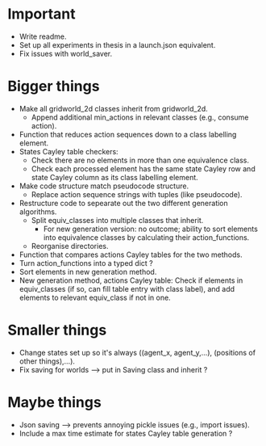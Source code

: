 # Important

- Write readme.
- Set up all experiments in thesis in a launch.json equivalent.
- Fix issues with world_saver.

# Bigger things

- Make all gridworld_2d classes inherit from gridworld_2d.
  - Append additional min_actions in relevant classes (e.g., consume action).
- Function that reduces action sequences down to a class labelling element.
- States Cayley table checkers:
  - Check there are no elements in more than one equivalence class.
  - Check each processed element has the same state Cayley row and state Cayley column as its class labelling element.
- Make code structure match pseudocode structure.
  - Replace action sequence strings with tuples (like pseudocode).
- Restructure code to sepearate out the two different generation algorithms.
  - Split equiv_classes into multiple classes that inherit.
    - For new generation version: no outcome; ability to sort elements into equivalence classes by calculating their action_functions.
  - Reorganise directories.
- Function that compares actions Cayley tables for the two methods.
- Turn action_functions into a typed dict ?
- Sort elements in new generation method.
- New generation method, actions Cayley table: Check if elements in equiv_classes (if so, can fill table entry with class label), and add elements to relevant equiv_class if not in one.

# Smaller things

- Change states set up so it's always ((agent_x, agent_y,...), (positions of other things),...).
- Fix saving for worlds --> put in Saving class and inherit ?

# Maybe things

- Json saving --> prevents annoying pickle issues (e.g., import issues).
- Include a max time estimate for states Cayley table generation ?
